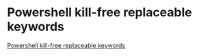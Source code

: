 # Powershell kill-free replaceable keywords
[Powershell kill-free replaceable keywords](https://aiwithcloud.com/2022/09/16/powershell_kill_free_replaceable_keywords/)